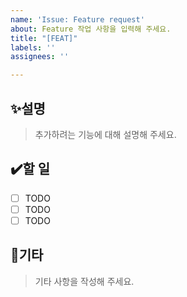 ```yaml
---
name: 'Issue: Feature request'
about: Feature 작업 사항을 입력해 주세요.
title: "[FEAT]"
labels: ''
assignees: ''

---
```


## ✨설명
> 추가하려는 기능에 대해 설명해 주세요.

## ✔️할 일
- [ ] TODO
- [ ] TODO
- [ ] TODO

## 📍기타
> 기타 사항을 작성해 주세요.
